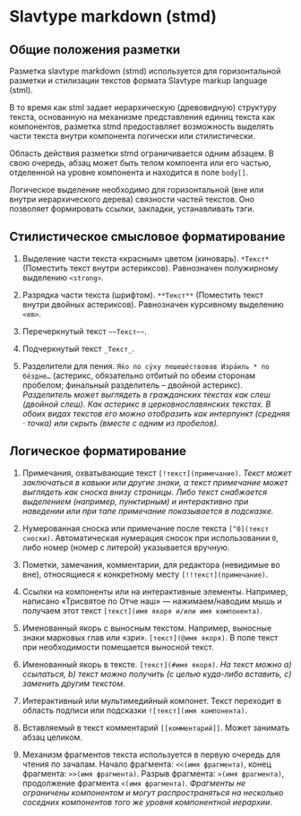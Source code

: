 # Slavtype markdown (stmd)

## Общие положения разметки

Разметка slavtype markdown (stmd) используется для горизонтальной разметки и стилизации текстов формата Slavtype markup language (stml).

В то время как stml задает иерархическую (древовидную) структуру текста, основанную на механизме представления единиц текста как компонентов, разметка stmd предоставляет возможность выделять части текста внутри компонента логически или стилистически.

Область действия разметки stmd ограничивается одним абзацем. В свою очередь, абзац может быть телом компоента или его частью, отделенной на уровне компонента и находится в поле `body[]`.

Логическое выделение необходимо для горизонтальной (вне или внутри иерархического дерева) связности частей текстов. Оно позволяет формировать ссылки, закладки, устанавливать тэги.

## Стилистическое смысловое форматирование

1) Выделение части текста «красным» цветом (киноварь). `*Текст*` (Поместить текст внутри астериксов). Равнозначен полужирному выделению `<strong>`.

2) Разрядка части текста (шрифтом). `**Текст**` (Поместить текст внутри двойных астериксов). Равнозначен курсивному выделению `<em>`.

3) Перечеркнутый текст `~~Текст~~`.

4) Подчеркнутый текст `_Текст_`.

5) Разделители для пения. `Я́ко по су́ху пешеше́ствовав Изра́иль * по бе́здне…` (астерикс, обязательно отбитый по обеим сторонам пробелом; финальный разделитель – двойной астерикс). *Разделитель может выглядеть в гражданских текстах как слеш (двойной слеш). Как астерикс в церковнославянских текстах. В обоих видах текстов его можно отобразить как интерпункт (средняя · точка) или скрыть (вместе с одним из пробелов).*

## Логическое форматирование

1) Примечания, охватывающие текст `[!текст](примечание)`. *Текст может заключаться в кавыки или другие знаки, а текст примечание может выглядеть как сноска внизу страницы. Либо текст снабжается выделением (например, пунктирным) и интерактивно при наведении или при тапе примечание показывается в подсказке.*

2) Нумерованная сноска или примечание после текста `[^0](текст сноски)`. Автоматическая нумерация сносок при использовании `0`, либо номер (номер с литерой) указывается вручную.

3) Пометки, замечания, комментарии, для редактора (невидимые во вне), относящиеся к конкретному месту `[!!текст](примечание)`.

4) Ссылки на компоненты или на интерактивные элементы. Например, написано «Трисвятое по Отче наш» — нажимаем/наводим мышь и получаем этот текст `[текст](имя якоря и/или имя компонента)`.

5) Именованный якорь с выносным текстом. Например, выносные знаки марковых глав или «зри». `[текст](@имя якоря)`. В поле текст при необходимости помещается выносной текст.

6) Именованный якорь в тексте. `[текст](#имя якоря)`. *На текст можно a) ссылаться, b) текст можно получить (с целью куда-либо вставить, c) заменить другим текстом.*

7) Интерактивный или мультимедийный компонет. Текст переходит в область подписи или подсказки `![текст](имя компонента)`.

8) Вставляемый в текст комментарий `[[комментарий]]`. Может занимать абзац целиком.

9) Механизм фрагментов текста используется в первую очередь для чтения по зачалам. Начало фрагмента: `<<(имя фрагмента)`, конец фрагмента: `>>(имя фрагмента)`. Разрыв фрагмента: `>(имя фрагмента)`, продолжение фрагмента `<(имя фрагмента)`. *Фрагменты не ограничены компонентом и могут распространяться на несколько соседних компонентов того же уровня компонентной иерархии*.
